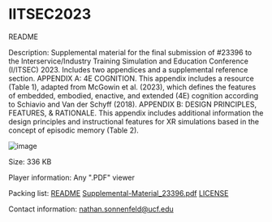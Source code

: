 # IITSEC2023

README

Description:
  Supplemental material for the final submission of #23396 to the Interservice/Industry Training Simulation and Education Conference (I/ITSEC) 2023. Includes two appendices and a supplemental reference section.
    APPENDIX A: 4E COGNITION. This appendix includes a resource (Table 1), adapted from McGowin et al. (2023), which defines the features of embedded, embodied, enactive, and extended (4E) cognition according to Schiavio and Van der Schyff (2018).
    APPENDIX B: DESIGN PRINCIPLES, FEATURES, & RATIONALE. This appendix includes additional information the design principles and instructional features for XR simulations based in the concept of episodic memory (Table 2).

![image](https://github.com/nsonnenf/IITSEC2023/assets/143347417/82d6f010-d6c8-4abb-b1fb-a239dbdaf6f4)

Size:
  336 KB

Player information:
  Any ".PDF" viewer

Packing list:
  [README](https://github.com/nsonnenf/IITSEC2023/blob/main/README.md)
  [Supplemental-Material_23396.pdf](https://github.com/nsonnenf/IITSEC2023/blob/main/Supplemental-Material_23396.pdf)
  [LICENSE](https://github.com/nsonnenf/IITSEC2023/blob/main/LICENSE)

Contact information:
  nathan.sonnenfeld@ucf.edu
